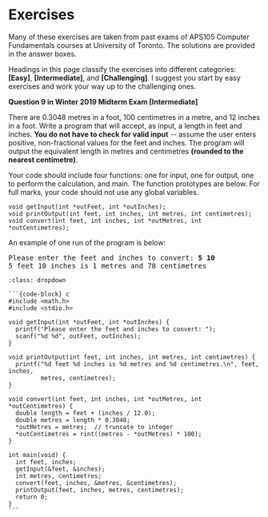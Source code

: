 # Exercises

Many of these exercises are taken from past exams of APS105 Computer Fundamentals courses at University of Toronto. The solutions are provided in the answer boxes.

Headings in this page classify the exercises into different categories: **[Easy]**, **[Intermediate]**, and **[Challenging]**. I suggest you start by easy exercises and work your way up to the challenging ones.

**Question 9 in Winter 2019 Midterm Exam [Intermediate]**

There are $0.3048$ metres in a foot, $100$ centimetres in a metre, and $12$ inches in a foot. Write a program that will accept, as input, a length in feet and inches. **You do not have to check for valid input** -- assume the user enters positive, non-fractional values for the feet and inches. The program
will output the equivalent length in metres and centimetres **(rounded to the nearest centimetre)**.

Your code should include four functions: one for input, one for output, one to perform the calculation, and main. The function prototypes are below. For full marks, your code should not use
any global variables.

```{code-block} c
void getInput(int *outFeet, int *outInches);
void printOutput(int feet, int inches, int metres, int centimetres);
void convert(int feet, int inches, int *outMetres, int *outCentimetres);
```

An example of one run of the program is below:
<pre>
Please enter the feet and inches to convert: <b>5 10</b>
5 feet 10 inches is 1 metres and 78 centimetres
</pre>

````{admonition} Answer
:class: dropdown

```{code-block} c
#include <math.h>
#include <stdio.h>

void getInput(int *outFeet, int *outInches) {
  printf("Please enter the feet and inches to convert: ");
  scanf("%d %d", outFeet, outInches);
}

void printOutput(int feet, int inches, int metres, int centimetres) {
  printf("%d feet %d inches is %d metres and %d centimetres.\n", feet, inches,
         metres, centimetres);
}

void convert(int feet, int inches, int *outMetres, int *outCentimetres) {
  double length = feet + (inches / 12.0);
  double metres = length * 0.3048;
  *outMetres = metres;  // truncate to integer
  *outCentimetres = rint((metres - *outMetres) * 100);
}

int main(void) {
  int feet, inches;
  getInput(&feet, &inches);
  int metres, centimetres;
  convert(feet, inches, &metres, &centimetres);
  printOutput(feet, inches, metres, centimetres);
  return 0;
}
```

````
